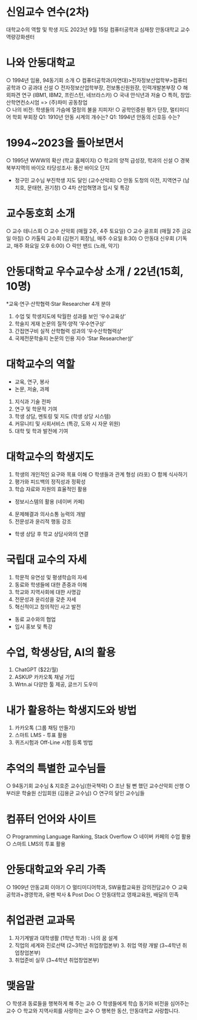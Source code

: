 # 신임교수 연수(2차)
대학교수의 역할 및 학생 지도
2023년 9월 15일
컴퓨터공학과 심재창
안동대학교 교수역량강화센터

# 나와 안동대학교
○ 1994년 임용, 94동기회 소개
○ 컴퓨터공학과(자연대)>전자정보산업학부>컴퓨터공학과
○ 공과대 신설
○ 전자정보산업학부장, 전보통신원원장, 인력개발본부장
○ 해외파견 연구 (IBM1, IBM2, 프린스턴, 네브라스카)
○ 국내 안식년과 저술
○ 특허, 창업: 산학연컨소시엄 => (주)파미 공동창업  
○ 나의 비전: 학생들의 가슴에 열정의 불을 지피자!
○ 공학인증원 평가 단장, 멀티미디어 학회 부회장
Q1: 1910년 안동 시계의 개수는?
Q1: 1994년 안동의 신호등 수는?

# 1994~2023을 돌아보면서
○ 1995년 WWW의 확산 (학교 홈페이지)
○ 학교의 양적 급성장, 학과의 신설
○ 경북북부지역의 바이오 타당성조사: 풍산 바이오 단지
- 정구민 교수님 부진학생 지도 달인 (교수산악회)
○ 안동 도청의 이전, 지역연구 (남치호, 문태현, 권기창)
○ 4차 산업혁명과 입시 및 특강

# 교수동호회 소개
○ 교수 테니스회
○ 교수 산악회 (매월 2주, 4주 토요일)
○ 교수 골프회 (매월 2주 금요일 아침)
○ 카톨릭 교수회 (김현기 회장님, 매주 수요일 8:30)
○ 안동대 신우회 (기독교, 매주 화요일 오후 6:00)
○ 락만 밴드 (노래, 악기)

# 안동대학교 우수교수상 소개 / 22년(15회, 10명)
*교육·연구·산학협력·Star Researcher 4개 분야
1. 수업 및 학생지도에 탁월한 성과를 보인 ‘우수교육상’
2. 학술지 게재 논문의 질적·양적 ‘우수연구상’
3. 간접연구비 실적 산학협력 성과의 ‘우수산학협력상’
4. 국제전문학술지 논문의 인용 지수 ‘Star Researcher상’

# 대학교수의 역할
* 교육, 연구, 봉사 
* 논문, 저술, 과제
1. 지식과 기술 전파
2. 연구 및 학문적 기여
3. 학생 상담, 멘토링 및 지도 (학생 상당 시스템)
4. 커뮤니티 및 사회서비스 (특강, 도와 시 자문 위원)
5. 대학 및 학과 발전에 기여

# 대학교수의 학생지도
1. 학생의 개인적인 요구와 목표 이해
○ 학생들과 관계 형성 (라포)
○ 함께 식사하기
2. 평가와 피드백의 정직성과 정확성
3. 학습 자료와 자원의 효율적인 활용
- 정보시스템의 활용 (네이버 카페)
4. 문제해결과 의사소통 능력의 개발
5. 전문성과 윤리적 행동 강조
* 학생 상담 후 학교 상담사와의 연결

# 국립대 교수의 자세
1. 학문적 유연성 및 평생학습의 자세
2. 동료와 학생들에 대한 존중과 이해
3. 학교와 지역사회에 대한 사명감
4. 전문성과 윤리성을 갖춘 자세
5. 혁신적이고 창의적인 사고 발전 
* 동료 교수와의 협업
* 입시 홍보 및 특강

# 수업, 학생상담, AI의 활용
1. ChatGPT ($22/월)
2. ASKUP 카카오톡 채널 가입
3. Wrtn.ai 다양한 툴 제공, 글쓰기 도우미

# 내가 활용하는 학생지도와 방법
1. 카카오톡 (그룹 채팅 만들기)
2. 스마트 LMS - 투표 활용
3. 퀴즈시험과 Off-Line 시험 등록 방법

# 추억의 특별한 교수님들
○ 94동기회 교수님 & 지호준 교수님(한국책략)
○ 조난 될 뻔 했던 교수산악회 산행
○ 부러운 학술원 신임회원 (김용균 교수님)
○ 연구의 달인 교수님들 

# 컴퓨터 언어와 사이트
○ Programming Language Ranking, Stack Overflow
○ 네이버 카페의 수업 활용
○ 스마트 LMS의 투표 활용

# 안동대학교와 우리 가족
○ 1909년 안동교회 이야기
○ 멀티미디어학과, SW융합교육원 강의전담교수
○ 교육공학과+경영학과, 유펜 박사 & Post Doc
○ 안동대학교 영재교육원, 배달의 민족

# 취업관련 교과목
1. 자기계발과 대학생활 (1학년 학과) : 나의 꿈 설계
2. 직업의 세계와 진로선택 (2~3학년 취업창멉본부) 3. 취업 역량 개발 (3~4학년 취업창업본부)
4. 취업준비 실무 (3~4학년 취업창업본부)

# 맺음말
○ 학생과 동료들을 행복하게 해 주는 교수
○ 학생들에게 학습 동기와 비전을 심어주는 교수
○ 학교와 지역사회를 사랑하는 교수
○ 행복한 동산, 안동대학교 사랑합니다.
